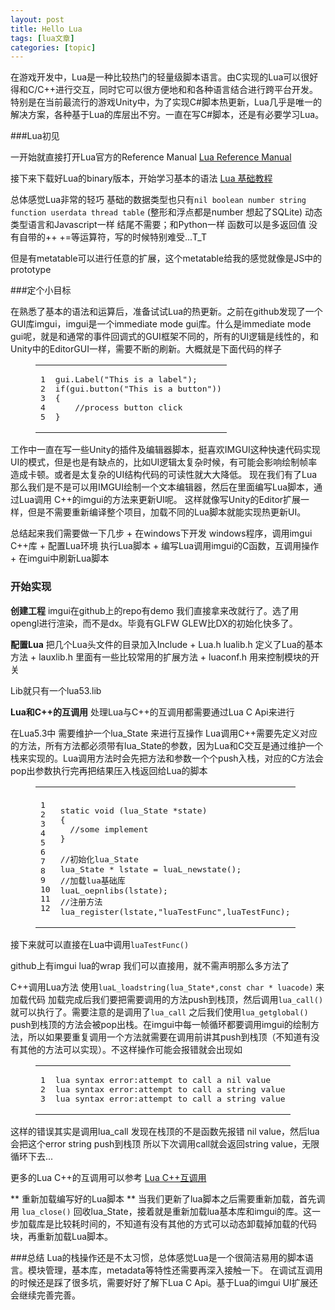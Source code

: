 ```yaml
---
layout: post
title: Hello Lua 
tags: [lua文章]
categories: [topic]
---
```

<div class="content" itemprop="articleBody">
    <p>在游戏开发中，Lua是一种比较热门的轻量级脚本语言。由C实现的Lua可以很好得和C/C++进行交互，同时它可以很方便地和和各种语言结合进行跨平台开发。 特别是在当前最流行的游戏Unity中，为了实现C#脚本热更新，Lua几乎是唯一的解决方案，各种基于Lua的库层出不穷。一直在写C#脚本，还是有必要学习Lua。</p>
<p>###Lua初见</p>
<p>一开始就直接打开Lua官方的Reference Manual <a href="http://www.lua.org/manual/5.3/contents.html" target="_blank" rel="noopener noreferrer">Lua Reference Manual</a></p>
<p>接下来下载好Lua的binary版本，开始学习基本的语法 <a href="http://www.runoob.com/lua/lua-tutorial.html" target="_blank" rel="noopener noreferrer">Lua 基础教程</a></p>
<p>总体感觉Lua非常的轻巧 基础的数据类型也只有<code>nil boolean number string function userdata thread table</code> (整形和浮点都是number 想起了SQLite) 动态类型语言和Javascript一样 结尾不需要；和Python一样 函数可以是多返回值 没有自带的++ +=等运算符，写的时候特别难受...T_T</p>
<p>但是有metatable可以进行任意的扩展，这个metatable给我的感觉就像是JS中的prototype</p>

<p>###定个小目标</p>
<p>在熟悉了基本的语法和运算后，准备试试Lua的热更新。之前在github发现了一个GUI库imgui，imgui是一个immediate mode gui库。什么是immediate mode gui呢，就是和通常的事件回调式的GUI框架不同的，所有的UI逻辑是线性的，和Unity中的EditorGUI一样，需要不断的刷新。大概就是下面代码的样子 </p><figure class="highlight plain"><table><tbody><tr><td class="gutter"><pre><span class="line">1</span><br/><span class="line">2</span><br/><span class="line">3</span><br/><span class="line">4</span><br/><span class="line">5</span><br/></pre></td><td class="code"><pre><span class="line">gui.Label(&#34;This is a label&#34;);</span><br/><span class="line">if(gui.button(&#34;This is a button&#34;))</span><br/><span class="line">{</span><br/><span class="line">	//process button click</span><br/><span class="line">}</span><br/></pre></td></tr></tbody></table></figure><p></p>
<p>工作中一直在写一些Unity的插件及编辑器脚本，挺喜欢IMGUI这种快速代码实现UI的模式，但是也是有缺点的，比如UI逻辑太复杂时候，有可能会影响绘制帧率造成卡顿。或者是太复杂的UI结构代码的可读性就大大降低。 现在我们有了Lua 那么我们是不是可以用IMGUI绘制一个文本编辑器，然后在里面编写Lua脚本，通过Lua调用 C++的imgui的方法来更新UI呢。 这样就像写Unity的Editor扩展一样，但是不需要重新编译整个项目，加载不同的Lua脚本就能实现热更新UI。</p>
<p>总结起来我们需要做一下几步 + 在windows下开发 windows程序，调用imgui C++库 + 配置Lua环境 执行Lua脚本 + 编写Lua调用imgui的C函数，互调用操作 + 在imgui中刷新Lua脚本</p>
<h3 id="开始实现">开始实现</h3>
<p><strong>创建工程</strong> imgui在github上的repo有demo 我们直接拿来改就行了。选了用opengl进行渲染，而不是dx。毕竟有GLFW GLEW比DX的初始化快多了。</p>
<p><strong>配置Lua</strong> 把几个Lua头文件的目录加入Include + Lua.h lualib.h 定义了Lua的基本方法 + lauxlib.h 里面有一些比较常用的扩展方法 + luaconf.h 用来控制模块的开关</p>
<p>Lib就只有一个lua53.lib</p>
<p><strong>Lua和C++的互调用</strong> 处理Lua与C++的互调用都需要通过Lua C Api来进行</p>
<p>在Lua5.3中 需要维护一个lua_State 来进行互操作 Lua调用C++需要先定义对应的方法，所有方法都必须带有lua_State的参数，因为Lua和C交互是通过维护一个栈来实现的。Lua调用方法时会先把方法和参数一个个push入栈，对应的C方法会pop出参数执行完再把结果压入栈返回给Lua的脚本 </p><figure class="highlight c++"><table><tbody><tr><td class="gutter"><pre><span class="line">1</span><br/><span class="line">2</span><br/><span class="line">3</span><br/><span class="line">4</span><br/><span class="line">5</span><br/><span class="line">6</span><br/><span class="line">7</span><br/><span class="line">8</span><br/><span class="line">9</span><br/><span class="line">10</span><br/><span class="line">11</span><br/><span class="line">12</span><br/></pre></td><td class="code"><pre><span class="line"></span><br/><span class="line"><span class="function"><span class="keyword">static</span> <span class="keyword">void</span> <span class="params">(lua_State *state)</span></span></span><br/><span class="line"><span class="function"></span>{</span><br/><span class="line">	<span class="comment">//some implement</span></span><br/><span class="line">}</span><br/><span class="line"></span><br/><span class="line"><span class="comment">//初始化lua_State</span></span><br/><span class="line">lua_State * lstate = luaL_newstate();</span><br/><span class="line"><span class="comment">//加载lua基础库</span></span><br/><span class="line">luaL_oepnlibs(lstate);</span><br/><span class="line"><span class="comment">//注册方法</span></span><br/><span class="line">lua_register(lstate,<span class="string">&#34;luaTestFunc&#34;</span>,luaTestFunc);</span><br/></pre></td></tr></tbody></table></figure><p></p>
<p>接下来就可以直接在Lua中调用<code>luaTestFunc()</code></p>
<p>github上有imgui lua的wrap 我们可以直接用，就不需声明那么多方法了</p>
<p>C++调用Lua方法 使用<code>luaL_loadstring(lua_State*,const char * luacode)</code> 来加载代码 加载完成后我们要把需要调用的方法push到栈顶，然后调用<code>lua_call()</code> 就可以执行了。需要注意的是调用了<code>lua_call</code> 之后我们使用<code>lua_getglobal()</code> push到栈顶的方法会被pop出栈。在imgui中每一帧循环都要调用imgui的绘制方法，所以如果要重复调用一个方法就需要在调用前讲其push到栈顶（不知道有没有其他的方法可以实现）。不这样操作可能会报错就会出现如 </p><figure class="highlight plain"><table><tbody><tr><td class="gutter"><pre><span class="line">1</span><br/><span class="line">2</span><br/><span class="line">3</span><br/></pre></td><td class="code"><pre><span class="line">lua syntax error:attempt to call a nil value</span><br/><span class="line">lua syntax error:attempt to call a string value</span><br/><span class="line">lua syntax error:attempt to call a string value</span><br/></pre></td></tr></tbody></table></figure><p></p>
<p>这样的错误其实是调用lua_call 发现在栈顶的不是函数先报错 nil value，然后lua会把这个error string push到栈顶 所以下次调用call就会返回string value，无限循环下去...</p>
<p>更多的Lua C++的互调用可以参考 <a href="https://csl.name/post/lua-and-cpp/" target="_blank" rel="noopener noreferrer">Lua C++互调用</a></p>
<p>** 重新加载编写好的Lua脚本 ** 当我们更新了lua脚本之后需要重新加载，首先调用 <code>lua_close()</code> 回收lua_State，接着就是重新加载lua基本库和imgui的库。这一步加载库是比较耗时间的，不知道有没有其他的方式可以动态卸载掉加载的代码块，再重新加载Lua脚本。</p>
<p>###总结 Lua的栈操作还是不太习惯，总体感觉Lua是一个很简洁易用的脚本语言。模块管理，基本库，metadata等特性还需要再深入接触一下。 在调试互调用的时候还是踩了很多坑，需要好好了解下Lua C Api。基于Lua的imgui UI扩展还会继续完善完善。</p>

  </div>